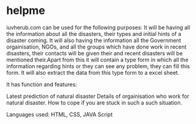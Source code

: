 # helpme
iuvherub.com can be used for the following purposes:
It will be having all the information about all the disasters, their types and initial hints of a disaster coming. It will also having the information all the Government orgainisation, NGOs, and all the groups which have done work in recent disasters, their contacts will be given their and recent disasters will be mentioned their.Apart from this it will contain a type form in which all the information regarding hints or they can see any problem, they can fill this form. It will also extract the data from this type form to a excel sheet.


It has function and features:

Latest prediction of natural disaster
Details of orgainisation who work for natural disaster.
How to cope if you are stuck in such a such situation.

Languages used:
HTML, CSS, JAVA Script






